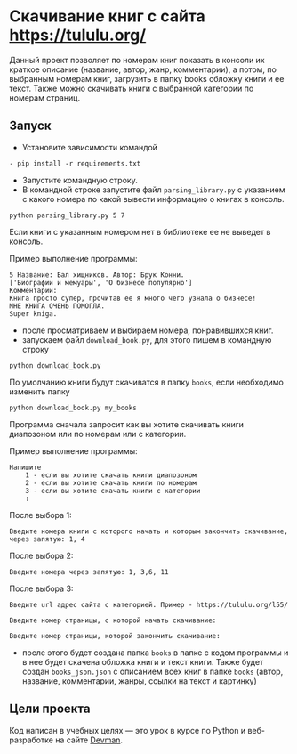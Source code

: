 # Скачивание книг с сайта https://tululu.org/

Данный проект позволяет по номерам книг показать в консоли их краткое описание (название, автор, жанр, комментарии), 
а потом, по выбранным номерам книг, загрузить в папку books обложку книги и ее текст. Также можно скачивать книги с выбранной категории по номерам страниц. 

## Запуск

- Установите зависимости командой 
```
- pip install -r requirements.txt
```
- Запустите командную строку.
- В командной строке запустите файл `parsing_library.py` с указанием с какого номера по какой вывести информацию о книгах в консоль.
```
python parsing_library.py 5 7
```
Если книги с указанным номером нет в библиотеке ее не выведет в консоль.

Пример выполнение программы:
```
5 Название: Бал хищников. Автор: Брук Конни.
['Биографии и мемуары', 'О бизнесе популярно']
Комментарии:
Книга просто супер, прочитав ее я много чего узнала о бизнесе!
МНЕ КНИГА ОЧЕНЬ ПОМОГЛА.
Super kniga.
```
- после просматриваем и выбираем номера, понравившихся книг.
- запускаем файл `download_book.py`, для этого пишем в командную строку 
```
python download_book.py
``` 
По умолчанию книги будут скачиватся в папку `books`, если необходимо изменить папку 
```
python download_book.py my_books
```
Программа сначала запросит как вы хотите скачивать книги диапозоном или по номерам или с категории.

Пример выполнение программы:
```
Напишите
    1 - если вы хотите скачать книги диапозоном
    2 - если вы хотите скачать книги по номерам
    3 - если вы хотите скачать книги с категории
    :  
```
После выбора 1:
```
Введите номера книги c которого начать и которым закончить скачивание, через запятую: 1, 4
```
После выбора 2:
```
Введите номера через запятую: 1, 3,6, 11
```
После выбора 3:
```
Введите url адрес сайта с категорией. Пример - https://tululu.org/l55/

Введите номер страницы, с которой начать скачивание: 

Введите номер страницы, которой закончить скачивание:
```

- после этого будет создана папка `books` в папке с кодом программы и в нее будет скачена обложка книги и текст книги.
Также будет создан `books_json.json` с описанием всех книг в папке `books` (автор, название, комментарии, жанры, ссылки на текст и картинку)

## Цели проекта

Код написан в учебных целях — это урок в курсе по Python и веб-разработке на сайте [Devman](https://dvmn.org).
